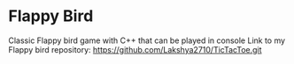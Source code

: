 # Flappy Bird
Classic Flappy bird game with C++ that can be played in console
Link to my Flappy bird repository: https://github.com/Lakshya2710/TicTacToe.git

